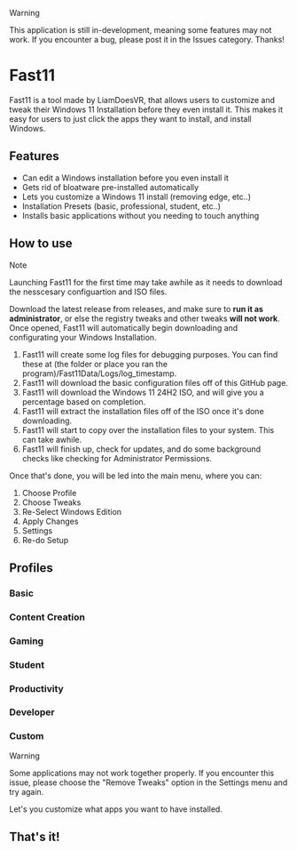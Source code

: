 > [!WARNING]
> This application is still in-development, meaning some features may not work. If you encounter a bug, please post it in the Issues category. Thanks!

# Fast11

Fast11 is a tool made by LiamDoesVR, that allows users to customize and tweak their Windows 11 Installation before they even install it. This makes it easy for users to just click the apps they want to install, and install Windows.


## Features

- Can edit a Windows installation before you even install it
- Gets rid of bloatware pre-installed automatically
- Lets you customize a Windows 11 install (removing edge, etc..)
- Installation Presets (basic, professional, student, etc..)
- Installs basic applications without you needing to touch anything



## How to use
> [!NOTE]
> Launching Fast11 for the first time may take awhile as it needs to download the nesscesary configuartion and ISO files.

Download the latest release from releases, and make sure to **run it as administrator**, or else the registry tweaks and other tweaks **will not work**. Once opened, Fast11 will automatically begin downloading and configurating your Windows Installation.

  1. Fast11 will create some log files for debugging purposes. You can find these at (the folder or place you ran the program)/Fast11Data/Logs/log_timestamp.
  2. Fast11 will download the basic configuration files off of this GitHub page.
  3. Fast11 will download the Windows 11 24H2 ISO, and will give you a percentage based on completion.
  4. Fast11 will extract the installation files off of the ISO once it's done downloading.
  5. Fast11 will start to copy over the installation files to your system. This can take awhile.
  6. Fast11 will finish up, check for updates, and do some background checks like checking for Administrator Permissions.

Once that's done, you will be led into the main menu, where you can:

  1. Choose Profile
  2. Choose Tweaks
  3. Re-Select Windows Edition
  4. Apply Changes
  5. Settings
  6. Re-do Setup

## Profiles

### Basic

### Content Creation

### Gaming

### Student

### Productivity

### Developer

### Custom
> [!WARNING]
> Some applications may not work together properly. If you encounter this issue, please choose the "Remove Tweaks" option in the Settings menu and try again.

Let's you customize what apps you want to have installed.

## That's it!

